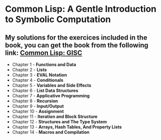 # Common Lisp: A Gentle Introduction to Symbolic Computation

## My solutions for the exercices included in the book, you can get the book from the following link: [Common Lisp: GISC](https://www.cs.cmu.edu/~dst/LispBook/)

* Chapter  1 - **Functions and Data**
* Chapter  2 - **Lists**
* Chapter  3 - **EVAL Notation**
* Chapter  4 - **Conditionals**
* Chapter  5 - **Variables and Side Effects**
* Chapter  6 - **List Data Structures**
* Chapter  7 - **Applicative Programming**
* Chapter  8 - **Recursion**
* Chapter  9 - **Input/Output**
* Chapter 10 - **Assignment**
* Chapter 11 - **Iteration and Block Structure**
* Chapter 12 - **Structures and The Type System**
* Chapter 13 - **Arrays, Hash Tables, And Property Lists**
* Chapter 14 - **Macros and Compilation**

